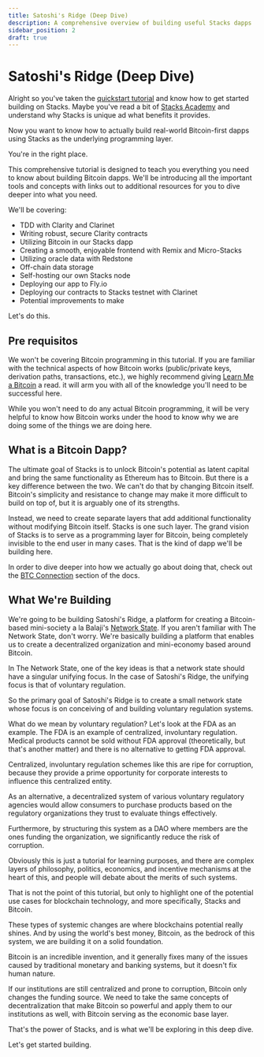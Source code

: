 ```yaml
---
title: Satoshi's Ridge (Deep Dive)
description: A comprehensive overview of building useful Stacks dapps
sidebar_position: 2
draft: true
---
```


# Satoshi's Ridge (Deep Dive)

Alright so you've taken the [quickstart tutorial](./hello-stacks.md) and know how to get started building on Stacks. Maybe you've read a bit of [Stacks Academy](../stacks-academy/) and understand why Stacks is unique ad what benefits it provides.

Now you want to know how to actually build real-world Bitcoin-first dapps using Stacks as the underlying programming layer.

You're in the right place.

This comprehensive tutorial is designed to teach you everything you need to know about building Bitcoin dapps. We'll be introducing all the important tools and concepts with links out to additional resources for you to dive deeper into what you need.

We'll be covering:

- TDD with Clarity and Clarinet
- Writing robust, secure Clarity contracts
- Utilizing Bitcoin in our Stacks dapp
- Creating a smooth, enjoyable frontend with Remix and Micro-Stacks
- Utilizing oracle data with Redstone
- Off-chain data storage
- Self-hosting our own Stacks node
- Deploying our app to Fly.io
- Deploying our contracts to Stacks testnet with Clarinet
- Potential improvements to make

Let's do this.

## Pre requisitos

We won't be covering Bitcoin programming in this tutorial. If you are familiar with the technical aspects of how Bitcoin works (public/private keys, derivation paths, transactions, etc.), we highly recommend giving [Learn Me a Bitcoin](https://learnmeabitcoin.com/) a read. it will arm you with all of the knowledge you'll need to be successful here.

While you won't need to do any actual Bitcoin programming, it will be very helpful to know how Bitcoin works under the hood to know why we are doing some of the things we are doing here.

## What is a Bitcoin Dapp?

The ultimate goal of Stacks is to unlock Bitcoin's potential as latent capital and bring the same functionality as Ethereum has to Bitcoin. But there is a key difference between the two. We can't do that by changing Bitcoin itself. Bitcoin's simplicity and resistance to change may make it more difficult to build on top of, but it is arguably one of its strengths.

Instead, we need to create separate layers that add additional functionality without modifying Bitcoin itself. Stacks is one such layer. The grand vision of Stacks is to serve as a programming layer for Bitcoin, being completely invisible to the end user in many cases. That is the kind of dapp we'll be building here.

In order to dive deeper into how we actually go about doing that, check out the [BTC Connection](../stacks-academy/btc-connection.md) section of the docs.

## What We're Building

We're going to be building Satoshi's Ridge, a platform for creating a Bitcoin-based mini-society a la Balaji's [Network State](https://thenetworkstate.com/). If you aren't familiar with The Network State, don't worry. We're basically building a platform that enables us to create a decentralized organization and mini-economy based around Bitcoin.

In The Network State, one of the key ideas is that a network state should have a singular unifying focus. In the case of Satoshi's Ridge, the unifying focus is that of voluntary regulation.

So the primary goal of Satoshi's Ridge is to create a small network state whose focus is on conceiving of and building voluntary regulation systems.

What do we mean by voluntary regulation? Let's look at the FDA as an example. The FDA is an example of centralized, involuntary regulation. Medical products cannot be sold without FDA approval (theoretically, but that's another matter) and there is no alternative to getting FDA approval.

Centralized, involuntary regulation schemes like this are ripe for corruption, because they provide a prime opportunity for corporate interests to influence this centralized entity.

As an alternative, a decentralized system of various voluntary regulatory agencies would allow consumers to purchase products based on the regulatory organizations they trust to evaluate things effectively.

Furthermore, by structuring this system as a DAO where members are the ones funding the organization, we significantly reduce the risk of corruption.

Obviously this is just a tutorial for learning purposes, and there are complex layers of philosophy, politics, economics, and incentive mechanisms at the heart of this, and people will debate about the merits of such systems.

That is not the point of this tutorial, but only to highlight one of the potential use cases for blockchain technology, and more specifically, Stacks and Bitcoin.

These types of systemic changes are where blockchains potential really shines. And by using the world's best money, Bitcoin, as the bedrock of this system, we are building it on a solid foundation.

Bitcoin is an incredible invention, and it generally fixes many of the issues caused by traditional monetary and banking systems, but it doesn't fix human nature.

If our institutions are still centralized and prone to corruption, Bitcoin only changes the funding source. We need to take the same concepts of decentralization that make Bitcoin so powerful and apply them to our institutions as well, with Bitcoin serving as the economic base layer.

That's the power of Stacks, and is what we'll be exploring in this deep dive.

Let's get started building.
